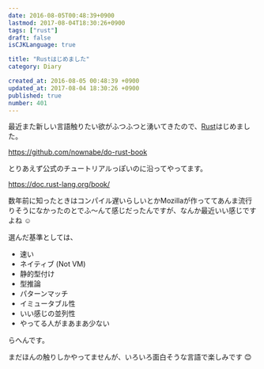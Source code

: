 ```yaml
---
date: 2016-08-05T00:48:39+0900
lastmod: 2017-08-04T18:30:26+0900
tags: ["rust"]
draft: false
isCJKLanguage: true

title: "Rustはじめました"
category: Diary

created_at: 2016-08-05 00:48:39 +0900
updated_at: 2017-08-04 18:30:26 +0900
published: true
number: 401
---
```


最近また新しい言語触りたい欲がふつふつと湧いてきたので、[Rust](https://www.rust-lang.org/en-US/)はじめました。

https://github.com/nownabe/do-rust-book

とりあえず公式のチュートリアルっぽいのに沿ってやってます。

https://doc.rust-lang.org/book/

数年前に知ったときはコンパイル遅いらしいとかMozillaが作っててあんま流行りそうになかったのとでふ～んて感じだったんですが、なんか最近いい感じですよね :relaxed: 

選んだ基準としては、

* 速い
* ネイティブ (Not VM)
* 静的型付け
* 型推論
* パターンマッチ
* イミュータブル性
* いい感じの並列性
* やってる人がまあまあ少ない

らへんです。

まだほんの触りしかやってませんが、いろいろ面白そうな言語で楽しみです :blush: 
